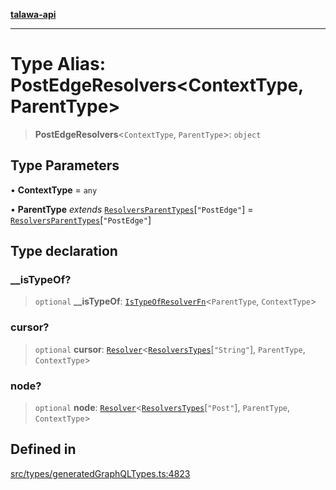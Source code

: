 [**talawa-api**](../../../README.md)

***

# Type Alias: PostEdgeResolvers\<ContextType, ParentType\>

> **PostEdgeResolvers**\<`ContextType`, `ParentType`\>: `object`

## Type Parameters

• **ContextType** = `any`

• **ParentType** *extends* [`ResolversParentTypes`](ResolversParentTypes.md)\[`"PostEdge"`\] = [`ResolversParentTypes`](ResolversParentTypes.md)\[`"PostEdge"`\]

## Type declaration

### \_\_isTypeOf?

> `optional` **\_\_isTypeOf**: [`IsTypeOfResolverFn`](IsTypeOfResolverFn.md)\<`ParentType`, `ContextType`\>

### cursor?

> `optional` **cursor**: [`Resolver`](Resolver.md)\<[`ResolversTypes`](ResolversTypes.md)\[`"String"`\], `ParentType`, `ContextType`\>

### node?

> `optional` **node**: [`Resolver`](Resolver.md)\<[`ResolversTypes`](ResolversTypes.md)\[`"Post"`\], `ParentType`, `ContextType`\>

## Defined in

[src/types/generatedGraphQLTypes.ts:4823](https://github.com/Suyash878/talawa-api/blob/f376d03c37e9acd046e7cc983947432c95f74442/src/types/generatedGraphQLTypes.ts#L4823)
